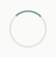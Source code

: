 <!DOCTYPE html>
<html lang="en">
<head>
  <meta charset="UTF-8" />
  <meta name="viewport" content="width=device-width, initial-scale=1.0" />
  <title>New Rose Garden Hall 🌹</title>
  <link href="https://fonts.googleapis.com/css2?family=Playfair+Display:wght@400;500;700&family=Inter:wght@300;400;500;600&display=swap" rel="stylesheet">
  <style>
    :root {
      /* Modern Neutral Color Palette */
      --primary-bg: #fafaf9;
      --secondary-bg: #f5f5f4;
      --accent-bg: #e7e5e4;
      --text-primary: #1c1917;
      --text-secondary: #57534e;
      --text-muted: #78716c;
      --warm-gray: #a8a29e;
      --sage-green: #84a59d;
      --cream: #f6f3f0;
      --charcoal: #292524;
      --soft-white: #fefefe;
      
      /* Dark mode colors */
      --dark-primary: #1c1917;
      --dark-secondary: #292524;
      --dark-accent: #44403c;
      --dark-text-primary: #fafaf9;
      --dark-text-secondary: #d6d3d1;
      --dark-sage: #6b8d85;
    }

    * { 
      margin: 0; 
      padding: 0; 
      box-sizing: border-box; 
    }
    
    html { 
      scroll-behavior: smooth; 
      font-size: clamp(14px, 1.5vw, 18px); 
    }
    
    body {
      font-family: 'Inter', -apple-system, BlinkMacSystemFont, sans-serif;
      background: linear-gradient(135deg, var(--primary-bg) 50%, var(--secondary-bg) 100%);
      color: var(--text-primary);
      line-height: 1.6;
      overflow-x: hidden;
    }

    body.dark-mode {
      background: linear-gradient(135deg, var(--dark-primary) 0%, var(--dark-secondary) 100%);
      color: white;
    }

    body.dark-mode * {
      color: white;
    }

    /* Loading Animation */
    .loader {
      position: fixed;
      top: 0;
      left: 0;
      width: 100%;
      height: 100vh;
      background: var(--primary-bg);
      display: flex;
      align-items: center;
      justify-content: center;
      z-index: 9999;
      transition: opacity 0.8s ease, visibility 0.8s ease;
    }

    .loader.fade-out {
      opacity: 0;
      visibility: hidden;
    }

    .spinner-elegant {
      width: 60px;
      height: 60px;
      border: 3px solid var(--accent-bg);
      border-top: 3px solid var(--sage-green);
      border-radius: 50%;
      animation: elegantSpin 2s cubic-bezier(0.4, 0, 0.2, 1) infinite;
    }

    @keyframes elegantSpin {
      0% { transform: rotate(0deg) scale(1); }
      50% { transform: rotate(180deg) scale(1.1); }
      100% { transform: rotate(360deg) scale(1); }
    }

    /* Sophisticated Header */
    header {
      position: fixed;
      top: 0;
      left: 0;
      right: 0;
      height: 80px;
      background: linear-gradient(to left, orange, lightpink);
      backdrop-filter: blur(20px) saturate(150%);
      border-bottom: 1px solid rgba(168, 162, 158, 0.1);
      display: flex;
      align-items: center;
      justify-content: space-between;
      padding: 0 clamp(20px, 5vw, 60px);
      z-index: 1000;
      transition: all 0.3s cubic-bezier(0.4, 0, 0.2, 1);
    }

    body.dark-mode header {
      background: linear-gradient(to right, orange, lightpink);
      border-bottom: 1px solid rgba(68, 64, 60, 0.3);
    }

    .logo {
      font-family: 'Playfair Display', serif;
      font-size: clamp(1.2rem, 2vw, 1.8rem);
      font-weight: 700;
      color: var(--text-primary);
      letter-spacing: -0.02em;
    }

    body.dark-mode .logo {
      color: white;
    }

    body.dark-mode .logo h2 {
      color: white;
    }

    nav ul {
      display: flex;
      list-style: none;
      gap: clamp(15px, 3vw, 40px);
    }

    nav a {
      color: var(--text-secondary);
      text-decoration: none;
      font-weight: 500;
      font-size: 0.9rem;
      position: relative;
      transition: all 0.3s cubic-bezier(0.4, 0, 0.2, 1);
      letter-spacing: 0.01em;
    }

    nav a::after {
      content: '';
      position: absolute;
      bottom: -2px;
      left: 0;
      width: 0;
      height: 2px;
      background: var(--sage-green);
      transition: width 0.3s cubic-bezier(0.4, 0, 0.2, 1);
    }

    nav a:hover {
      color: var(--text-primary);
      transform: translateY(-1px);
    }

    nav a:hover::after,
    nav a.active::after {
      width: 100%;
    }

    body.dark-mode nav a {
      color: white;
    }

    body.dark-mode nav a:hover {
      color: white;
    }

    #theme-toggle {
      background: none;
      border: none;
      cursor: pointer;
      font-size: 1.5rem;
      padding: 8px;
      border-radius: 12px;
      transition: all 0.3s ease;
      margin-left: 20px;
    }

    #theme-toggle:hover {
      background: var(--accent-bg);
      transform: rotate(15deg);
    }

    /* Hero Section - Asymmetrical Design */
    .hero {
      min-height: 100vh;
      display: grid;
      grid-template-columns: 1fr 1fr;
      align-items: center;
      padding: 80px clamp(20px, 5vw, 60px) 0;
      position: relative;
      overflow: hidden;
    }

    .hero-content {
      z-index: 2;
      animation: slideInLeft 1.2s cubic-bezier(0.4, 0, 0.2, 1);
    }

    body.dark-mode .hero-content {
      color: white;
    }

    body.dark-mode .hero-content * {
      color: white !important;
    }

    .hero-visual {
      position: relative;
      height: 100vh;
      overflow: hidden;
      animation: slideInRight 1.2s cubic-bezier(0.4, 0, 0.2, 1);
    }

    .hero-slideshow {
      position: absolute;
      top: 0;
      left: 0;
      width: 100%;
      height: 100%;
      object-fit: cover;
      opacity: 0;
      transition: opacity 2s cubic-bezier(0.4, 0, 0.2, 1);
      filter: brightness(0.9) contrast(1.1);
    }

    .hero-slideshow.active {
      opacity: 1;
    }

    .hero h1 {
      font-family: 'Playfair Display', serif;
      font-size: clamp(2.5rem, 6vw, 4.5rem);
      font-weight: 700;
      line-height: 1.1;
      margin-bottom: 1.5rem;
      color: var(--text-primary);
      letter-spacing: -0.03em;
    }

    body.dark-mode .hero h1 {
      color: white;
    }

    .hero .subtitle {
      font-size: clamp(1.1rem, 2vw, 1.4rem);
      color: var(--text-secondary);
      margin-bottom: 2.5rem;
      font-weight: 300;
      letter-spacing: 0.02em;
    }

    body.dark-mode .hero .subtitle {
      color: white;
    }

    .cta-button {
      display: inline-flex;
      align-items: center;
      gap: 12px;
      background: var(--sage-green);
      color: white;
      padding: 16px 32px;
      border-radius: 50px;
      text-decoration: none;
      font-weight: 600;
      font-size: 1rem;
      transition: all 0.4s cubic-bezier(0.4, 0, 0.2, 1);
      box-shadow: 0 4px 20px rgba(132, 165, 157, 0.3);
    }

    .cta-button:hover {
      transform: translateY(-2px);
      box-shadow: 0 8px 30px rgba(132, 165, 157, 0.4);
      background: color-mix(in srgb, var(--sage-green) 90%, black 10%);
    }

    .scroll-indicator {
      position: absolute;
      bottom: 40px;
      left: 50%;
      transform: translateX(-50%);
      animation: bounce 2s infinite;
      font-size: 1.5rem;
      color: var(--text-muted);
    }

    @keyframes slideInLeft {
      from { opacity: 0; transform: translateX(-60px); }
      to { opacity: 1; transform: translateX(0); }
    }

    @keyframes slideInRight {
      from { opacity: 0; transform: translateX(60px); }
      to { opacity: 1; transform: translateX(0); }
    }

    @keyframes bounce {
      0%, 100% { transform: translateX(-50%) translateY(0); }
      50% { transform: translateX(-50%) translateY(-10px); }
    }

    /* Modern Section Styling */
    .section {
      padding: clamp(60px, 12vw, 120px) clamp(20px, 5vw, 60px);
      opacity: 0;
      transform: translateY(40px);
      transition: all 0.8s cubic-bezier(0.4, 0, 0.2, 1);
    }

    .section.visible {
      opacity: 1;
      transform: translateY(0);
    }

    .section-title {
      font-family: 'Playfair Display', serif;
      font-size: clamp(2rem, 4vw, 3rem);
      font-weight: 700;
      margin-bottom: clamp(30px, 6vw, 60px);
      text-align: center;
      color: var(--text-primary);
      letter-spacing: -0.02em;
    }

    body.dark-mode .section-title {
      color: white;
    }

    .section-content {
      max-width: 800px;
      margin: 0 auto;
      text-align: center;
      font-size: 1.1rem;
      color: var(--text-secondary);
      line-height: 1.8;
    }

    body.dark-mode .section-content {
      color: white;
    }

    body.dark-mode .section-content p {
      color: white;
    }

    /* Cards with Sophisticated Design */
    .cards-grid {
      display: grid;
      grid-template-columns: repeat(auto-fit, minmax(300px, 1fr));
      gap: 30px;
      margin-top: 60px;
    }

    .card {
      background: rgba(255, 255, 255, 0.7);
      backdrop-filter: blur(20px);
      border-radius: 20px;
      padding: 40px 30px;
      text-align: center;
      transition: all 0.4s cubic-bezier(0.4, 0, 0.2, 1);
      border: 1px solid rgba(168, 162, 158, 0.1);
      position: relative;
      overflow: hidden;
    }

    .card::before {
      content: '';
      position: absolute;
      top: 0;
      left: 0;
      right: 0;
      height: 3px;
      background: linear-gradient(90deg, var(--sage-green), var(--warm-gray));
      transform: scaleX(0);
      transition: transform 0.4s cubic-bezier(0.4, 0, 0.2, 1);
    }

    .card:hover::before {
      transform: scaleX(1);
    }

    .card:hover {
      transform: translateY(-8px);
      box-shadow: 0 20px 60px rgba(0, 0, 0, 0.1);
      background: rgba(255, 255, 255, 0.9);
    }

    body.dark-mode .card {
      background: rgba(68, 64, 60, 0.3);
      border: 1px solid rgba(168, 162, 158, 0.2);
      color: white;
    }

    body.dark-mode .card * {
      color: white;
    }

    body.dark-mode .card:hover {
      background: rgba(68, 64, 60, 0.5);
      color: white;
    }

    .card-icon {
      font-size: 3rem;
      margin-bottom: 20px;
      display: block;
    }

    .card h3 {
      font-family: 'Playfair Display', serif;
      font-size: 1.5rem;
      margin-bottom: 15px;
      color: var(--text-primary);
    }

    body.dark-mode .card h3 {
      color: white;
    }

    /* Interactive Gallery */
    .gallery-grid {
      display: grid;
      grid-template-columns: repeat(auto-fit, minmax(280px, 1fr));
      gap: 30px;
      margin-top: 60px;
    }

    .gallery-item {
      position: relative;
      border-radius: 16px;
      overflow: hidden;
      cursor: pointer;
      transition: all 0.4s cubic-bezier(0.4, 0, 0.2, 1);
      aspect-ratio: 4/3;
    }

    .gallery-item img {
      width: 100%;
      height: 100%;
      object-fit: cover;
      transition: all 0.6s cubic-bezier(0.4, 0, 0.2, 1);
    }

    .gallery-item:hover {
      transform: translateY(-5px);
      box-shadow: 0 20px 40px rgba(0, 0, 0, 0.15);
    }

    .gallery-item:hover img {
      transform: scale(1.05);
    }

    /* Elegant Form Design */
    .booking-form {
      max-width: 600px;
      margin: 0 auto;
      background: rgba(255, 255, 255, 0.8);
      backdrop-filter: blur(20px);
      padding: 50px;
      border-radius: 24px;
      border: 1px solid rgba(168, 162, 158, 0.1);
    }

    body.dark-mode .booking-form {
      background: rgba(68, 64, 60, 0.5);
      border: 1px solid rgba(168, 162, 158, 0.3);
    }

    .form-group {
      margin-bottom: 25px;
    }

    .form-group label {
      display: block;
      margin-bottom: 8px;
      font-weight: 500;
      color: var(--text-primary);
      font-size: 0.95rem;
    }

    body.dark-mode .form-group label {
      color: white;
    }

    .form-group input,
    .form-group select,
    .form-group textarea {
      width: 100%;
      padding: 16px 20px;
      border: 2px solid var(--accent-bg);
      border-radius: 12px;
      font-size: 1rem;
      transition: all 0.3s cubic-bezier(0.4, 0, 0.2, 1);
      background: rgba(255, 255, 255, 0.9);
      font-family: inherit;
    }

    body.dark-mode .form-group input,
    body.dark-mode .form-group select,
    body.dark-mode .form-group textarea {
      background: rgba(68, 64, 60, 0.8);
      border: 2px solid var(--dark-accent);
      color: white;
    }

    body.dark-mode .form-group input::placeholder,
    body.dark-mode .form-group textarea::placeholder {
      color: rgba(255, 255, 255, 0.7);
    }

    .form-group input:focus,
    .form-group select:focus,
    .form-group textarea:focus {
      outline: none;
      border-color: var(--sage-green);
      box-shadow: 0 0 0 3px rgba(132, 165, 157, 0.1);
      transform: translateY(-1px);
    }

    .submit-btn {
      width: 100%;
      background: var(--sage-green);
      color: white;
      border: none;
      padding: 18px;
      border-radius: 12px;
      font-size: 1.1rem;
      font-weight: 600;
      cursor: pointer;
      transition: all 0.3s cubic-bezier(0.4, 0, 0.2, 1);
    }

    .submit-btn:hover {
      background: color-mix(in srgb, var(--sage-green) 90%, black 10%);
      transform: translateY(-2px);
      box-shadow: 0 8px 25px rgba(132, 165, 157, 0.3);
    }

    /* Footer */
    footer {
      background: var(--charcoal);
      color: var(--soft-white);
      text-align: center;
      padding: 60px 30px 40px;
      margin-top: 80px;
    }

    footer .quote {
      font-family: 'Playfair Display', serif;
      font-size: 1.3rem;
      font-style: italic;
      margin-bottom: 20px;
      color: var(--cream);
    }

    footer .contact-info {
      font-size: 1rem;
      color: var(--warm-gray);
      line-height: 1.6;
    }

    /* Lightbox */
    #lightbox {
      position: fixed;
      top: 0;
      left: 0;
      width: 100%;
      height: 100%;
      background: rgba(0, 0, 0, 0.9);
      display: none;
      align-items: center;
      justify-content: center;
      z-index: 10000;
      backdrop-filter: blur(10px);
    }

    #lightbox img {
      max-width: 90%;
      max-height: 80%;
      border-radius: 12px;
      box-shadow: 0 20px 60px rgba(0, 0, 0, 0.5);
    }

    /* Interactive SVG Floor Plan */
    .floorplan-container {
      max-width: 700px;
      margin: 0 auto;
      padding: 40px;
      background: rgba(255, 255, 255, 0.8);
      backdrop-filter: blur(20px);
      border-radius: 20px;
      border: 1px solid rgba(168, 162, 158, 0.1);
    }

    body.dark-mode .floorplan-container {
      background: rgba(68, 64, 60, 0.5);
      border: 1px solid rgba(168, 162, 158, 0.3);
    }

    .hall-area {
      transition: all 0.3s ease;
      cursor: pointer;
    }

    .hall-area:hover {
      opacity: 0.8;
      filter: brightness(1.1);
    }

    .hall-info {
      margin-top: 20px;
      padding: 15px;
      background: var(--accent-bg);
      border-radius: 10px;
      font-weight: 500;
      color: var(--text-primary);
      min-height: 50px;
      display: flex;
      align-items: center;
      justify-content: center;
    }

    body.dark-mode .hall-info {
      background: var(--dark-accent);
      color: white;
    }

    /* Responsive Design */
    @media (max-width: 768px) {
      .hero {
        grid-template-columns: 1fr;
        text-align: center;
        padding: 100px 20px 60px;
      }

      .hero-visual {
        height: 50vh;
        order: -1;
      }

      nav ul {
        display: none;
      }

      .section {
        padding: 60px 20px;
      }

      .cards-grid {
        grid-template-columns: 1fr;
        gap: 20px;
      }

      .booking-form {
        padding: 30px 20px;
        margin: 0 20px;
      }
    }

    /* Custom animations for enhanced UX */
    @keyframes fadeInUp {
      from {
        opacity: 0;
        transform: translateY(30px);
      }
      to {
        opacity: 1;
        transform: translateY(0);
      }
    }

    .animate-in {
      animation: fadeInUp 0.8s cubic-bezier(0.4, 0, 0.2, 1) forwards;
    }

    /* Stagger animation delays */
    .stagger-1 { animation-delay: 0.1s; }
    .stagger-2 { animation-delay: 0.2s; }
    .stagger-3 { animation-delay: 0.3s; }
  </style>
</head>
<body>
  
  <!-- Elegant Loader -->
  <div id="loader" class="loader">
    <div class="spinner-elegant"></div>
  </div>

  <!-- Sophisticated Header -->
  <header>
    <div class="logo"><h2>New Rose Garden Hall</h2></div>
    <nav>
      <ul>
        <li><a href="#" class="active">Home</a></li>
        <li><a href="#about">About</a></li>
        <li><a href="#services">Services</a></li>
        <li><a href="#gallery">Gallery</a></li>
        <li><a href="#booking">Book Now</a></li>
        <li><a href="#contact">Contact</a></li>
      </ul>
    </nav>
    <button id="theme-toggle" title="Toggle Theme">🌙</button>
  </header>

  <!-- Hero Section -->
  <section class="hero">
    <div class="hero-content">
      <h1>Where Every Celebration<br>Blooms in Elegance</h1>
      <p class="subtitle">Experience the perfect blend of sophisticated ambiance and exceptional service for your most cherished moments.</p>
      <a href="#booking" class="cta-button">
        <span>Reserve Your Date</span>
        <span>→</span>
      </a>
    </div>
    <div class="hero-visual">
      <img src="rose 4.jpg" class="hero-slideshow active" alt="Elegant Wedding Setup">
      <img src="rose 2.jpg" class="hero-slideshow" alt="Luxury Indian Wedding Hall">
      <img src="rose 3.jpg" class="hero-slideshow" alt="Sophisticated Event Space">
    </div>
    <div class="scroll-indicator">⬇</div>
  </section>

  <!-- About Section -->
  <section id="about" class="section">
    <h2 class="section-title">About Rose Garden Hall</h2>
    <div class="section-content">
      <p>Nestled in the heart of Kilimanjaro, New Rose Garden Hall stands as a testament to timeless elegance and contemporary sophistication. Our venue seamlessly blends traditional charm with modern amenities, creating the perfect backdrop for life's most precious celebrations.</p>
    </div>
    <div class="cards-grid">
      <div class="card animate-in stagger-1">
        <span class="card-icon">🏛️</span>
        <h3>Architectural Excellence</h3>
        <p>Our stunning venue features soaring ceilings, elegant chandeliers, and thoughtfully designed spaces that accommodate both intimate gatherings and grand celebrations.</p>
      </div>
      <div class="card animate-in stagger-2">
        <span class="card-icon">✨</span>
        <h3>Exceptional Service</h3>
        <p>Our dedicated team of event professionals ensures every detail is meticulously planned and flawlessly executed, allowing you to focus on what matters most.</p>
      </div>
      <div class="card animate-in stagger-3">
        <span class="card-icon">🌹</span>
        <h3>Personalized Experience</h3>
        <p>Every event is unique, and we pride ourselves on creating bespoke experiences that reflect your personal style and vision.</p>
      </div>
    </div>
  </section>

  <!-- Services Section -->
  <section id="services" class="section">
    <h2 class="section-title">Our Premium Services</h2>
    <div class="section-content">
      <p>From intimate ceremonies to grand receptions, we offer comprehensive event services tailored to your specific needs and desires.</p>
    </div>
    <div class="cards-grid">
      <div class="card animate-in stagger-1">
        <span class="card-icon">💍</span>
        <h3>Wedding Celebrations</h3>
        <p>Create magical moments with our complete wedding packages, including ceremony setups, reception arrangements, and personalized décor.</p>
      </div>
      <div class="card animate-in stagger-2">
        <span class="card-icon">🎉</span>
        <h3>Corporate Events</h3>
        <p>Impress your clients and colleagues with professional event setups, state-of-the-art audio-visual equipment, and elegant catering services.</p>
      </div>
      <div class="card animate-in stagger-3">
        <span class="card-icon">🍽️</span>
        <h3>Gourmet Catering</h3>
        <p>Delight your guests with expertly crafted menus featuring local and international cuisine, prepared by our award-winning culinary team.</p>
      </div>
    </div>  
  </section>

  <!-- Interactive Floor Plan -->
  <section id="floorplan" class="section">
    <h2 class="section-title">Interactive Hall Layout</h2>
    <div class="floorplan-container">
      <svg viewBox="0 0 600 400" style="width:100%; height:auto;">
        <!-- Main Hall -->
        <image href="rose.jpg" x="50" y="50" width="500" height="200" preserveAspectRatio="xMidYMid slice"/>
        <rect x="50" y="50" width="500" height="200" fill="rgba(132, 165, 157, 0.2)" class="hall-area"
          data-name="Main Hall" data-capacity="500 guests" data-setup="Weddings • Galas • Large Celebrations"/>
        
        <!-- VIP Lounge -->
        <image href="https://images.unsplash.com/photo-1579254216547-a90bea451479?crop=entropy&cs=tinysrgb&fit=max&fm=jpg&ixid=M3w3NTAxMTZ8MHwxfHNlYXJjaHw1fHxlbGVnYW50JTIwZXZlbnQlMjBoYWxsJTIwd2VkZGluZyUyMHZlbnVlJTIwaW50ZXJpb3J8ZW58MHwwfHx8MTc1ODgyMjMzNnww&ixlib=rb-4.1.0&q=80&w=400" x="50" y="270" width="200" height="100" preserveAspectRatio="xMidYMid slice"/>
        <rect x="50" y="270" width="200" height="100" fill="rgba(132, 165, 157, 0.2)" class="hall-area"
          data-name="Exclusive VIP Lounge" data-capacity="50 guests" data-setup="Private Meetings • Intimate Gatherings"/>
        
        <!-- Garden Patio -->
        <image href="https://images.unsplash.com/photo-1733246582009-da345865f875?crop=entropy&cs=tinysrgb&fit=max&fm=jpg&ixid=M3w3NTAxMTZ8MHwxfHNlYXJjaHwxfHxiZWF1dGlmdWwlMjBnYXJkZW4lMjBwYXJ0eSUyMG91dGRvb3IlMjBjZXJlbW9ueXxlbnwwfDB8fHwxNzU4ODIyMzM2fDA&ixlib=rb-4.1.0&q=80&w=400" x="270" y="270" width="280" height="100" preserveAspectRatio="xMidYMid slice"/>
        <rect x="270" y="270" width="280" height="100" fill="rgba(132, 165, 157, 0.2)" class="hall-area"
          data-name="Rose Garden Patio" data-capacity="150 guests" data-setup="Outdoor Ceremonies • Garden Parties"/>
      </svg>
      <div id="hallInfo" class="hall-info">Hover over different areas to explore our spaces</div>
    </div>
  </section>

  <!-- Gallery Section -->
  <section id="gallery" class="section">
    <h2 class="section-title">Event Gallery</h2>
    <div class="gallery-grid">
      <div class="gallery-item animate-in stagger-1">
        <img src="https://images.unsplash.com/photo-1624763149686-1893acf73092?crop=entropy&cs=tinysrgb&fit=max&fm=jpg&ixid=M3w3NTAxMTZ8MHwxfHNlYXJjaHwyfHxsdXh1cnklMjBiYW5xdWV0JTIwaGFsbCUyMGVsZWdhbnQlMjByZWNlcHRpb258ZW58MHwwfHx8MTc1ODgyMjMzNnww&ixlib=rb-4.1.0&q=80&w=400" alt="Elegant Banquet Setup">
      </div>
      <div class="gallery-item animate-in stagger-2">
        <img src="https://images.unsplash.com/photo-1750277116749-bc104a98c143?crop=entropy&cs=tinysrgb&fit=max&fm=jpg&ixid=M3w3NTAxMTZ8MHwxfHNlYXJjaHwzfHxsdXh1cnklMjBiYW5xdWV0JTIwaGFsbCUyMGVsZWdhbnQlMjByZWNlcHRpb258ZW58MHwwfHx8MTc1ODgyMjMzNnww&ixlib=rb-4.1.0&q=80&w=400" alt="Luxury Table Setting">
      </div>
      <div class="gallery-item animate-in stagger-3">
        <img src="https://images.unsplash.com/photo-1670336423329-3dfbcd081b16?crop=entropy&cs=tinysrgb&fit=max&fm=jpg&ixid=M3w3NTAxMTZ8MHwxfHNlYXJjaHwyfHxiZWF1dGlmdWwlMjBnYXJkZW4lMjBwYXJ0eSUyMG91dGRvb3IlMjBjZXJlbW9ueXxlbnwwfDB8fHwxNzU4ODIyMzM2fDA&ixlib=rb-4.1.0&q=80&w=400" alt="Garden Ceremony Setup">
      </div>
    </div>
  </section>

  <!-- Booking Section -->
  <section id="booking" class="section">
    <h2 class="section-title">Reserve Your Special Day</h2>
    <form id="bookingForm" class="booking-form">
      <div class="form-group">
        <label for="name">Full Name</label>
        <input type="text" id="name" name="name" required placeholder="Enter your full name">
      </div>
      <div class="form-group">
        <label for="email">Email Address</label>
        <input type="email" id="email" name="email" required placeholder="your.email@example.com">
      </div>
      <div class="form-group">
        <label for="phone">Phone Number</label>
        <input type="tel" id="phone" name="phone" required placeholder="+255 756 715 315">
      </div>
      <div class="form-group">
        <label for="eventDate">Preferred Date</label>
        <input type="date" id="eventDate" name="eventDate" required>
      </div>
      <div class="form-group">
        <label for="hallSelect">Select Venue Space</label>
        <select id="hallSelect" name="hallSelect" required>
          <option value="">Choose your preferred space</option>
          <option value="Grand Ballroom">Grand Ballroom (500 guests)</option>
          <option value="VIP Lounge">Exclusive VIP Lounge (50 guests)</option>
          <option value="Garden Patio">Rose Garden Patio (150 guests)</option>
        </select>
      </div>
      <div class="form-group">
        <label for="eventDetails">Event Details</label>
        <textarea id="eventDetails" name="eventDetails" rows="4" required placeholder="Please describe your event, number of guests, and any special requirements..."></textarea>
      </div>
      <button type="submit" class="submit-btn">Submit Booking Request</button>
    </form>
  </section>

  <section id="contact" class="section">
    <h2 class="section-title">Get in Touch</h2>
    <div class="section-content">
      <p><strong>Email:</strong> rosegarden@gmail.com</p>
      <p><strong>Phone:</strong> +255 756 715 315</p>
      <p><strong>Address:</strong> Kilimanjaro, Tanzania</p>
      <p style="margin-top: 30px;">We're here to help make your special day unforgettable. Contact us today to schedule a private venue tour.</p>
    </div>
  </section>

  <footer>
    <p class="quote">"Where every celebration blooms in elegance."</p>
    <div class="contact-info">
      <p>📍 Kilimanjaro, Tanzania | 📧 rosegarden@gmail.com | 📞 +255 756 715 315</p>
      <p style="margin-top: 15px; font-size: 0.9rem; opacity: 0.8;">© 2024 New Rose Garden Hall. Creating memorable moments since 2010.</p>
    </div>
  </footer>

  <div id="lightbox"><img src=""rose 3.jpg alt="Enlarged view"></div>

  <script>
    // Enhanced loader with smoother transition
    window.addEventListener('load', () => {
      const loader = document.getElementById('loader');
      setTimeout(() => {
        loader.classList.add('fade-out');
      }, 800);
    });

    // Sophisticated theme toggle
    const themeToggle = document.getElementById('theme-toggle');
    const body = document.body;

    // Initialize theme
    const savedTheme = localStorage.getItem('theme');
    const prefersDark = window.matchMedia('(prefers-color-scheme: dark)').matches;

    if (savedTheme === 'dark' || (!savedTheme && prefersDark)) {
      body.classList.add('dark-mode');
      themeToggle.textContent = '☀️';
    }

    themeToggle.addEventListener('click', () => {
      body.classList.toggle('dark-mode');
      const isDark = body.classList.contains('dark-mode');
      themeToggle.textContent = isDark ? '☀️' : '🌙';
      localStorage.setItem('theme', isDark ? 'dark' : 'light');
    });

    // Advanced scroll animations
    const observerOptions = {
      threshold: 0.15,
      rootMargin: '0px 0px -100px 0px'
    };

    const observer = new IntersectionObserver((entries) => {
      entries.forEach(entry => {
        if (entry.isIntersecting) {
          entry.target.classList.add('visible');
          
          // Trigger staggered animations for cards
          const animatedElements = entry.target.querySelectorAll('.animate-in');
          animatedElements.forEach((el, index) => {
            setTimeout(() => {
              el.style.opacity = '1';
              el.style.transform = 'translateY(0)';
            }, index * 150);
          });
        }
      });
    }, observerOptions);

    // Observe all sections
    document.querySelectorAll('.section').forEach(section => {
      observer.observe(section);
    });

    // Initialize animate-in elements
    document.querySelectorAll('.animate-in').forEach(el => {
      el.style.opacity = '0';
      el.style.transform = 'translateY(30px)';
      el.style.transition = 'all 0.8s cubic-bezier(0.4, 0, 0.2, 1)';
    });

    // Enhanced slideshow with smoother transitions
    const slides = document.querySelectorAll('.hero-slideshow');
    let currentSlide = 0;

    function nextSlide() {
      slides[currentSlide].classList.remove('active');
      currentSlide = (currentSlide + 1) % slides.length;
      slides[currentSlide].classList.add('active');
    }

    // Start slideshow after a delay
    setTimeout(() => {
      setInterval(nextSlide, 6000);
    }, 3000);

    // Gallery lightbox with smooth animation
    const galleryItems = document.querySelectorAll('.gallery-item img');
    const lightbox = document.getElementById('lightbox');
    const lightboxImg = lightbox.querySelector('img');

    galleryItems.forEach(img => {
      img.addEventListener('click', () => {
        lightboxImg.src = img.src;
        lightbox.style.display = 'flex';
        setTimeout(() => {
          lightbox.style.opacity = '1';
        }, 10);
      });
    });

    lightbox.addEventListener('click', (e) => {
      if (e.target === lightbox) {
        lightbox.style.opacity = '0';
        setTimeout(() => {
          lightbox.style.display = 'none';
        }, 300);
      }
    });

    // Interactive floor plan
    const hallAreas = document.querySelectorAll('.hall-area');
    const hallInfo = document.getElementById('hallInfo');

    hallAreas.forEach(area => {
      area.addEventListener('mouseenter', () => {
        const name = area.dataset.name;
        const capacity = area.dataset.capacity;
        const setup = area.dataset.setup;
        hallInfo.innerHTML = `<strong>${name}</strong><br>Capacity: ${capacity}<br>Ideal for: ${setup}`;
      });

      area.addEventListener('mouseleave', () => {
        hallInfo.textContent = 'Hover over different areas to explore our spaces';
      });
    });

    // Enhanced form handling
    const bookingForm = document.getElementById('bookingForm');
    const hallSelect = document.getElementById('hallSelect');

    bookingForm.addEventListener('submit', (e) => {
      e.preventDefault();
      
      // Simple form validation and success message
      const formData = new FormData(bookingForm);
      const data = Object.fromEntries(formData);
      
      // Simulate form submission
      const submitBtn = bookingForm.querySelector('.submit-btn');
      const originalText = submitBtn.textContent;
      
      submitBtn.textContent = 'Submitting...';
      submitBtn.disabled = true;
      
      setTimeout(() => {
        alert(`Thank you, ${data.name}! Your booking request for ${data.hallSelect} on ${data.eventDate} has been submitted. We'll contact you within 24 hours.`);
        bookingForm.reset();
        submitBtn.textContent = originalText;
        submitBtn.disabled = false;
      }, 2000);
    });

    // Smooth scrolling for navigation links
    document.querySelectorAll('nav a[href^="#"]').forEach(link => {
      link.addEventListener('click', (e) => {
        e.preventDefault();
        const targetId = link.getAttribute('href');
        const targetSection = document.querySelector(targetId);
        
        if (targetSection) {
          targetSection.scrollIntoView({
            behavior: 'smooth',
            block: 'start'
          });
        }
      });
    });

    // Update active navigation link on scroll
    window.addEventListener('scroll', () => {
      const sections = document.querySelectorAll('section[id]');
      const navLinks = document.querySelectorAll('nav a[href^="#"]');
      
      let currentSection = '';
      
      sections.forEach(section => {
        const rect = section.getBoundingClientRect();
        if (rect.top <= 100 && rect.bottom >= 100) {
          currentSection = section.id;
        }
      });
      
      navLinks.forEach(link => {
        link.classList.remove('active');
        if (link.getAttribute('href') === `#${currentSection}`) {
          link.classList.add('active');
        }
      });
    });
  </script>
</body>
</html>
